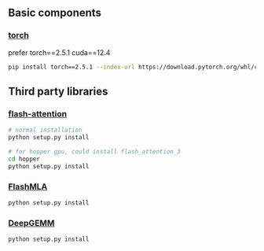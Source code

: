 ## Basic components
### [torch](https://pytorch.org/)
prefer torch==2.5.1 cuda==12.4
```bash
pip install torch==2.5.1 --index-url https://download.pytorch.org/whl/cu124
```

## Third party libraries
### [flash-attention](https://github.com/Dao-AILab/flash-attention)
```bash
# normal installation
python setup.py install

# for hopper gpu, could install flash_attention_3
cd hopper
python setup.py install
```

### [FlashMLA](https://github.com/deepseek-ai/FlashMLA)
```bash
python setup.py install
```

### [DeepGEMM](https://github.com/deepseek-ai/DeepGEMM)
```bash
python setup.py install
```